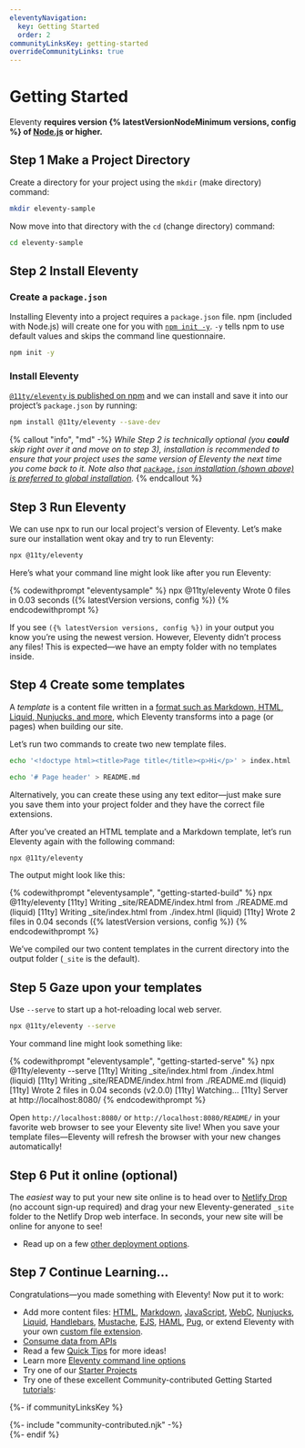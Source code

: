 ```yaml
---
eleventyNavigation:
  key: Getting Started
  order: 2
communityLinksKey: getting-started
overrideCommunityLinks: true
---
```

# Getting Started

Eleventy **requires version {% latestVersionNodeMinimum versions, config %} of [Node.js](https://nodejs.org/) or higher.**

## <span class="numberflag"><span class="sr-only">Step</span> 1</span> Make a Project Directory

Create a directory for your project using the `mkdir` (make directory) command:

```bash
mkdir eleventy-sample
```

Now move into that directory with the `cd` (change directory) command:

```bash
cd eleventy-sample
```

## <span class="numberflag"><span class="sr-only">Step</span> 2</span> Install Eleventy

### Create a `package.json`

Installing Eleventy into a project requires a `package.json` file. npm (included with Node.js) will create one for you with [`npm init -y`](https://docs.npmjs.com/cli/init). `-y` tells npm to use default values and skips the command line questionnaire.

```bash
npm init -y
```

### Install Eleventy

[`@11ty/eleventy` is published on npm](https://www.npmjs.com/package/@11ty/eleventy) and we can install and save it into our project’s `package.json` by running:

```bash
npm install @11ty/eleventy --save-dev
```

{% callout "info", "md" -%}
_While Step 2 is technically optional (you **could** skip right over it and move on to step 3), installation is recommended to ensure that your project uses the same version of Eleventy the next time you come back to it. Note also that [`package.json` installation (shown above) is preferred to global installation](/docs/global-installation/)._
{% endcallout %}

## <span class="numberflag"><span class="sr-only">Step</span> 3</span> Run Eleventy

We can use npx to run our local project's version of Eleventy. Let’s make sure our installation went okay and try to run Eleventy:

```bash
npx @11ty/eleventy
```

Here’s what your command line might look like after you run Eleventy:

{% codewithprompt "eleventysample" %}
npx @11ty/eleventy
Wrote 0 files in 0.03 seconds ({% latestVersion versions, config %})
{% endcodewithprompt %}

If you see `({% latestVersion versions, config %})` in your output you know you’re using the newest version. However, Eleventy didn’t process any files! This is expected—we have an empty folder with no templates inside.

## <span class="numberflag"><span class="sr-only">Step</span> 4</span> Create some templates

A <dfn>template</dfn> is a content file written in a [format such as Markdown, HTML, Liquid, Nunjucks, and more](/docs/languages/), which Eleventy transforms into a page (or pages) when building our site.

Let’s run two commands to create two new template files.

```bash
echo '<!doctype html><title>Page title</title><p>Hi</p>' > index.html
```

```bash
echo '# Page header' > README.md
```

Alternatively, you can create these using any text editor—just make sure you save them into your project folder and they have the correct file extensions.

After you’ve created an HTML template and a Markdown template, let’s run Eleventy again with the following command:

```bash
npx @11ty/eleventy
```

The output might look like this:

<style>
#getting-started-build .highlight-line:first-child + br + .highlight-line + br + .highlight-line + br + .highlight-line,
#getting-started-build .highlight-line:first-child + br + .highlight-line + br + .highlight-line + br + .highlight-line * {
  color: #0dbc79 !important;
}
</style>

{% codewithprompt "eleventysample", "getting-started-build" %}
npx @11ty/eleventy
[11ty] Writing _site/README/index.html from ./README.md (liquid)
[11ty] Writing _site/index.html from ./index.html (liquid)
[11ty] Wrote 2 files in 0.04 seconds ({% latestVersion versions, config %})
{% endcodewithprompt %}

We’ve compiled our two content templates in the current directory into the output folder (`_site` is the default).

## <span class="numberflag"><span class="sr-only">Step</span> 5</span> Gaze upon your templates

Use `--serve` to start up a hot-reloading local web server.

```bash
npx @11ty/eleventy --serve
```

Your command line might look something like:

<style>
#getting-started-serve .highlight-line:first-child + br + .highlight-line + br + .highlight-line + br + .highlight-line,
#getting-started-serve .highlight-line:first-child + br + .highlight-line + br + .highlight-line + br + .highlight-line * {
  color: #0dbc79 !important;
}
#getting-started-serve .highlight-line:first-child + br + .highlight-line + br + .highlight-line + br + .highlight-line + br + .highlight-line + br + .highlight-line,
#getting-started-serve .highlight-line:first-child + br + .highlight-line + br + .highlight-line + br + .highlight-line + br + .highlight-line + br + .highlight-line * {
  color: #4c8bcf !important;
}
</style>

{% codewithprompt "eleventysample", "getting-started-serve" %}
npx @11ty/eleventy --serve
[11ty] Writing _site/index.html from ./index.html (liquid)
[11ty] Writing _site/README/index.html from ./README.md (liquid)
[11ty] Wrote 2 files in 0.04 seconds (v2.0.0)
[11ty] Watching…
[11ty] Server at http://localhost:8080/
{% endcodewithprompt %}

Open `http://localhost:8080/` or `http://localhost:8080/README/` in your favorite web browser to see your Eleventy site live! When you save your template files—Eleventy will refresh the browser with your new changes automatically!

## <span class="numberflag"><span class="sr-only">Step</span> 6</span> Put it online (optional)

The _easiest_ way to put your new site online is to head over to [Netlify Drop](https://app.netlify.com/drop) (no account sign-up required) and drag your new Eleventy-generated `_site` folder to the Netlify Drop web interface. In seconds, your new site will be online for anyone to see!

* Read up on a few [other deployment options](/docs/deployment/).

## <span class="numberflag"><span class="sr-only">Step</span> 7</span> Continue Learning…

Congratulations—you made something with Eleventy! Now put it to work:

* Add more content files: [HTML](/docs/languages/html/), [Markdown](/docs/languages/markdown/), [JavaScript](/docs/languages/javascript/), [WebC](/docs/languages/webc/), [Nunjucks](/docs/languages/nunjucks/), [Liquid](/docs/languages/liquid/), [Handlebars](/docs/languages/handlebars/), [Mustache](/docs/languages/mustache/), [EJS](/docs/languages/ejs/), [HAML](/docs/languages/haml/), [Pug](/docs/languages/pug/), or extend Eleventy with your own [custom file extension](/docs/languages/custom/).
* [Consume data from APIs](/docs/data-js/)
* Read a few [Quick Tips](/docs/quicktips/) for more ideas!
* Learn more [Eleventy command line options](/docs/usage/)
* Try one of our [Starter Projects](/docs/starter/)
* Try one of these excellent Community-contributed Getting Started [tutorials](/docs/tutorials/):

{%- if communityLinksKey %}
<div class="elv-community" id="community-resources">
  {%- include "community-contributed.njk" -%}
</div>
{%- endif %}